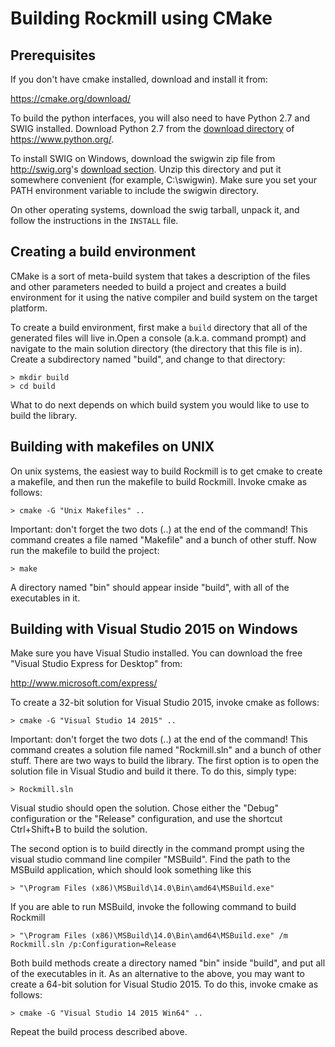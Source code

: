 Building Rockmill using CMake
=============================

Prerequisites
-------------
If you don't have cmake installed, download and install it from:

   <https://cmake.org/download/>

To build the python interfaces, you will also need to have Python 2.7 and SWIG installed. Download Python 2.7 from the [download directory](https://www.python.org/downloads/) of <https://www.python.org/>. 

To install SWIG on Windows, download the swigwin zip file from <http://swig.org>'s [download section](http://www.swig.org/download.html). Unzip this directory
and put it somewhere convenient (for example, C:\swigwin). Make sure you set your PATH environment
variable to include the swigwin directory.

On other operating systems, download the swig tarball, unpack it, and follow the instructions in the `INSTALL` file.

Creating a build environment
----------------------------
CMake is a sort of meta-build system that takes a description of the files and other parameters needed to build a project and
creates a build environment for it using the native compiler and build system on the target platform. 

To create a build environment, first make a `build` directory that all of the generated files will live in.Open a console (a.k.a. command prompt) and navigate to 
the main solution directory (the directory that this file is in). Create a subdirectory named "build", and change to that directory:

    > mkdir build
    > cd build

What to do next depends on which build system you would like to use to build the library.

Building with makefiles on UNIX
-------------------------------
On unix systems, the easiest way to build Rockmill is to get cmake to create a makefile, and then run the makefile to build Rockmill. Invoke cmake as follows:

    > cmake -G "Unix Makefiles" ..

Important: don't forget the two dots (..) at the end of the command! This command creates a file named "Makefile" and a bunch of other stuff. Now run the makefile to build the project: 

    > make

A directory named "bin" should appear inside "build", with all of the executables in it.

Building with Visual Studio 2015 on Windows
-------------------------------------------
Make sure you have Visual Studio installed. You can download the free "Visual Studio Express for Desktop" from:

   http://www.microsoft.com/express/ 

To create a 32-bit solution for Visual Studio 2015, invoke cmake as follows:

    > cmake -G "Visual Studio 14 2015" ..

Important: don't forget the two dots (..) at the end of the command! This command creates a solution file named "Rockmill.sln" and a bunch of other stuff. There are two ways to build the library. The first option is to open the solution file in Visual Studio and build it there. To do this, simply type:

    > Rockmill.sln

Visual studio should open the solution. Chose either the "Debug" configuration or the "Release" configuration, and use the shortcut Ctrl+Shift+B to build the solution. 

The second option is to build directly in the command prompt using the visual studio command line compiler "MSBuild". Find the path to the MSBuild application, which should look something like this

    > "\Program Files (x86)\MSBuild\14.0\Bin\amd64\MSBuild.exe"

If you are able to run MSBuild, invoke the following command to build Rockmill

    > "\Program Files (x86)\MSBuild\14.0\Bin\amd64\MSBuild.exe" /m Rockmill.sln /p:Configuration=Release 

Both build methods create a directory named "bin" inside "build", and put all of the executables in it. As an alternative to the above, you may want to create a 64-bit solution for Visual Studio 2015. To do this, invoke cmake as follows:

    > cmake -G "Visual Studio 14 2015 Win64" ..

Repeat the build process described above.
